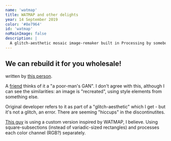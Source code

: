 ```yaml
---
name: 'watmap'
title: WATMAP and other delights
year: 14 September 2019
color: '#8e7964'
id: 'watmap'
noMainImage: false
description: |
  A glitch-aesthetic mosaic image-remaker built in Processing by somebody else
---
```


## We can rebuild it for you wholesale!

written by [this person](https://github.com/tsulej/GenerateMe/tree/master/watmap).

A [friend](http://help.everythingability.com/watmap/) thinks of it a "a poor-man's GAN". I don't agree with this, although I can see the similarities: an image is "recreated", using style elements from something else.

Original developer refers to it as part of a "glitch-aesthetic" which I get - but it's not a glitch, an error. There are seeming "hiccups" in the discontinutites.

[This guy](https://www.instagram.com/richard.winters/) is using a custom version inspired by WATMAP, I believe. Using square-subsections (instead of variadic-sized rectangles) and processes each color channel (RGB?) separately.